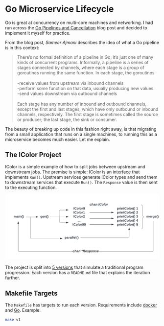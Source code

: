 # Go Microservice Lifecycle

Go is great at concurrency on multi-core machines and networking. I had run
across the [Go Pipelines and Cancellation][] blog post and decided to implement
it myself for practice.

From the blog post, *Sameer Ajmani* describes the idea of what a Go pipeline is
in this context:

> There’s no formal definition of a pipeline in Go; it’s just one of many kinds
> of concurrent programs. Informally, a pipeline is a series of stages connected
> by channels, where each stage is a group of goroutines running the same
> function. In each stage, the goroutines\
> \
> -receive values from upstream via inbound channels\
> -perform some function on that data, usually producing new values\
> -send values downstream via outbound channels\
> \
> Each stage has any number of inbound and outbound channels, except the first
> and last stages, which have only outbound or inbound channels, respectively.
> The first stage is sometimes called the source or producer; the last stage,
> the sink or consumer.

The beauty of breaking up code in this fashion right away, is that migrating
from a small application that runs on a single machines, to running this as a
microservice becomes much easier. Let me explain.

## The IColor Project

IColor is a simple example of how to split jobs between upstream and downstream
jobs. The premise is simple: IColor is an interface that implements `Run()`.
Upstream services generate IColor types and send them to downstream services
that execute `Run()`. The `Response` value is then sent to the executing
function.

![IColor Flow Chart](./docs/IColor%20pipeline.png)

The project is split into [5 versions][] that simulate a traditional program
progression. Each version has a `README.md` file that explains the iteration
further.

## Makefile Targets

The `Makefile` has targets to run each version. Requirements include [docker][]
and [Go][]. Example:

```bash
make v1
```

[5 versions]: https://www.cortex.io/content/the-5-stages-of-the-microservice-life-cycle-and-the-best-tools-to-optimize-them
[docker]: https://www.docker.com/
[Go]: https://go.dev/
[Go Pipelines and Cancellation]: https://go.dev/blog/pipelines

